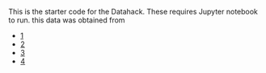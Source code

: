 This is the starter code for the Datahack. These requires Jupyter notebook to run.
this data was obtained from
* [1](http://https://www.kaggle.com/rajanand/education-in-india)
* [2](http://http://debarghyadas.com/writes/nfhs-4/)
* [3](http://https://www.kaggle.com/theworldbank/education-statistics)
* [4](https://knoema.com/bjcvbhc/us-regional-dataset)
